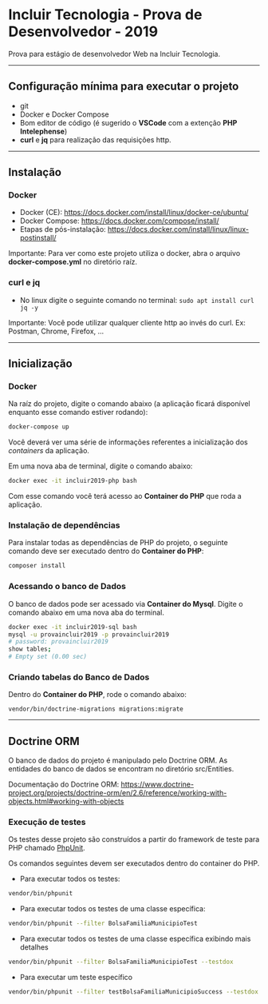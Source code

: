 # Incluir Tecnologia - Prova de Desenvolvedor - 2019

Prova para estágio de desenvolvedor Web na Incluir Tecnologia.

---

## Configuração mínima para executar o projeto

- git
- Docker e Docker Compose
- Bom editor de código (é sugerido o **VSCode** com a extenção **PHP Intelephense**)
- **curl** e **jq** para realização das requisições http.

---

## Instalação

### Docker

-   Docker (CE): https://docs.docker.com/install/linux/docker-ce/ubuntu/
-   Docker Compose: https://docs.docker.com/compose/install/
-   Etapas de pós-instalação: https://docs.docker.com/install/linux/linux-postinstall/

Importante: Para ver como este projeto utiliza o docker, abra o arquivo __docker-compose.yml__ no diretório raíz.

### curl e jq

- No linux digite o seguinte comando no terminal: `sudo apt install curl jq -y`

Importante: Você pode utilizar qualquer cliente http ao invés do curl. Ex: Postman, Chrome, Firefox, ...

---

## Inicialização

### Docker

Na raíz do projeto, digite o comando abaixo (a aplicação ficará disponível enquanto esse comando estiver rodando):

```sh
docker-compose up
```

Você deverá ver uma série de informações referentes a inicialização dos *containers* da aplicação.

Em uma nova aba de terminal, digite o comando abaixo:

```sh
docker exec -it incluir2019-php bash
```

Com esse comando você terá acesso ao **Container do PHP** que roda a aplicação.

### Instalação de dependências

Para instalar todas as dependências de PHP do projeto, o seguinte comando deve ser executado dentro do **Container do PHP**:

```sh
composer install
```

### Acessando o banco de Dados

O banco de dados pode ser acessado via **Container do Mysql**. Digite o comando abaixo em uma nova aba do terminal.

```sh
docker exec -it incluir2019-sql bash
mysql -u provaincluir2019 -p provaincluir2019
# password: provaincluir2019
show tables;
# Empty set (0.00 sec)
```

### Criando tabelas do Banco de Dados

Dentro do **Container do PHP**, rode o comando abaixo:

```
vendor/bin/doctrine-migrations migrations:migrate
```
---

## Doctrine ORM

O banco de dados do projeto é manipulado pelo Doctrine ORM. As entidades do banco de dados se encontram no diretório src/Entities.

Documentação do Doctrine ORM: <https://www.doctrine-project.org/projects/doctrine-orm/en/2.6/reference/working-with-objects.html#working-with-objects>

### Execução de testes

Os testes desse projeto são construídos a partir do framework de teste para PHP chamado [PhpUnit](https://phpunit.readthedocs.io/pt_BR/latest/).

Os comandos seguintes devem ser executados dentro do container do PHP.

-   Para executar todos os testes:

```sh
vendor/bin/phpunit
```

-   Para executar todos os testes de uma classe específica:

```sh
vendor/bin/phpunit --filter BolsaFamiliaMunicipioTest
```

-   Para executar todos os testes de uma classe específica exibindo mais detalhes

```sh
vendor/bin/phpunit --filter BolsaFamiliaMunicipioTest --testdox
```

-   Para executar um teste específico

```sh
vendor/bin/phpunit --filter testBolsaFamiliaMunicipioSuccess --testdox
```
